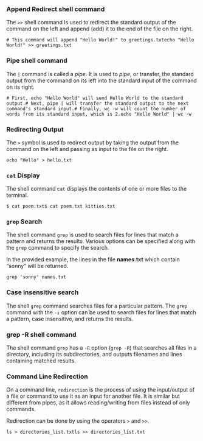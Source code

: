 ### Append Redirect shell command

The `>>` shell command is used to redirect the standard output of the command on the left and append (add) it to the end of the file on the right.

```
# This command will append "Hello World!" to greetings.txtecho "Hello World!" >> greetings.txt
```

### Pipe shell command

The `|` command is called a _pipe_. It is used to _pipe_, or transfer, the standard output from the command on its left into the standard input of the command on its right.

```
# First, echo "Hello World" will send Hello World to the standard output.# Next, pipe | will transfer the standard output to the next command's standard input.# Finally, wc -w will count the number of words from its standard input, which is 2.echo "Hello World" | wc -w
```

### Redirecting Output

The `>` symbol is used to redirect output by taking the output from the command on the left and passing as input to the file on the right.

```
echo "Hello" > hello.txt
```

### `cat` Display

The shell command `cat` displays the contents of one or more files to the terminal.

```
$ cat poem.txt$ cat poem.txt kitties.txt
```

### `grep` Search

The shell command `grep` is used to search files for lines that match a pattern and returns the results. Various options can be specified along with the `grep` command to specify the search.

In the provided example, the lines in the file **names.txt** which contain “sonny” will be returned.

```
grep 'sonny' names.txt
```

### Case insensitive search

The shell `grep` command searches files for a particular pattern. The `grep` command with the `-i` option can be used to search files for lines that match a pattern, case insensitive, and returns the results.

### grep -R shell command

The shell command `grep` has a `-R` option (`grep -R`) that searches all files in a directory, including its subdirectories, and outputs filenames and lines containing matched results.

### Command Line Redirection

On a command line, `redirection` is the process of using the input/output of a file or command to use it as an input for another file. It is similar but different from pipes, as it allows reading/writing from files instead of only commands.

Redirection can be done by using the operators `>` and `>>`.

```
ls > directories_list.txtls >> directories_list.txt
```